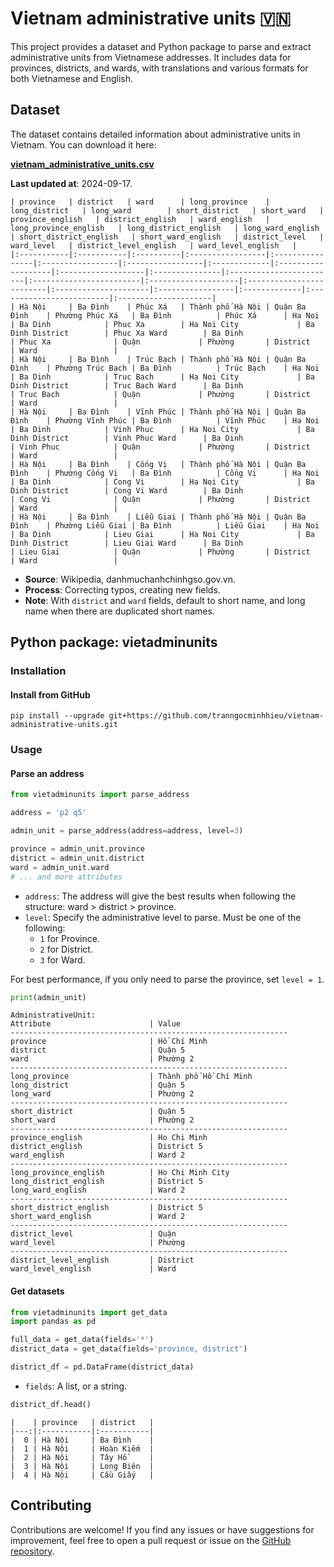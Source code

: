 # Vietnam administrative units 🇻🇳

This project provides a dataset and Python package to parse and extract administrative units from Vietnamese addresses. It includes data for provinces, districts, and wards, with translations and various formats for both Vietnamese and English.

## Dataset
The dataset contains detailed information about administrative units in Vietnam. You can download it here:

[**vietnam_administrative_units.csv**](https://github.com/tranngocminhhieu/vietnam-administrative-units/blob/main/data/output/vietnam_administrative_units.csv)

**Last updated at**: 2024-09-17.
```text
| province   | district   | ward      | long_province    | long_district   | long_ward        | short_district   | short_ward   | province_english   | district_english   | ward_english   | long_province_english   | long_district_english   | long_ward_english   | short_district_english   | short_ward_english   | district_level   | ward_level   | district_level_english   | ward_level_english   |
|:-----------|:-----------|:----------|:-----------------|:----------------|:-----------------|:-----------------|:-------------|:-------------------|:-------------------|:---------------|:------------------------|:------------------------|:--------------------|:-------------------------|:---------------------|:-----------------|:-------------|:-------------------------|:---------------------|
| Hà Nội     | Ba Đình    | Phúc Xá   | Thành phố Hà Nội | Quận Ba Đình    | Phường Phúc Xá   | Ba Đình          | Phúc Xá      | Ha Noi             | Ba Dinh            | Phuc Xa        | Ha Noi City             | Ba Dinh District        | Phuc Xa Ward        | Ba Dinh                  | Phuc Xa              | Quận             | Phường       | District                 | Ward                 |
| Hà Nội     | Ba Đình    | Trúc Bạch | Thành phố Hà Nội | Quận Ba Đình    | Phường Trúc Bạch | Ba Đình          | Trúc Bạch    | Ha Noi             | Ba Dinh            | Truc Bach      | Ha Noi City             | Ba Dinh District        | Truc Bach Ward      | Ba Dinh                  | Truc Bach            | Quận             | Phường       | District                 | Ward                 |
| Hà Nội     | Ba Đình    | Vĩnh Phúc | Thành phố Hà Nội | Quận Ba Đình    | Phường Vĩnh Phúc | Ba Đình          | Vĩnh Phúc    | Ha Noi             | Ba Dinh            | Vinh Phuc      | Ha Noi City             | Ba Dinh District        | Vinh Phuc Ward      | Ba Dinh                  | Vinh Phuc            | Quận             | Phường       | District                 | Ward                 |
| Hà Nội     | Ba Đình    | Cống Vị   | Thành phố Hà Nội | Quận Ba Đình    | Phường Cống Vị   | Ba Đình          | Cống Vị      | Ha Noi             | Ba Dinh            | Cong Vi        | Ha Noi City             | Ba Dinh District        | Cong Vi Ward        | Ba Dinh                  | Cong Vi              | Quận             | Phường       | District                 | Ward                 |
| Hà Nội     | Ba Đình    | Liễu Giai | Thành phố Hà Nội | Quận Ba Đình    | Phường Liễu Giai | Ba Đình          | Liễu Giai    | Ha Noi             | Ba Dinh            | Lieu Giai      | Ha Noi City             | Ba Dinh District        | Lieu Giai Ward      | Ba Dinh                  | Lieu Giai            | Quận             | Phường       | District                 | Ward                 |
```


- **Source**: Wikipedia, danhmuchanhchinhgso.gov.vn.
- **Process**: Correcting typos, creating new fields.
- **Note**: With `district` and `ward` fields, default to short name, and long name when there are duplicated short names.

## Python package: vietadminunits

### Installation
#### Install from GitHub
```shell
pip install --upgrade git+https://github.com/tranngocminhhieu/vietnam-administrative-units.git
```

### Usage

#### Parse an address

```python
from vietadminunits import parse_address

address = 'p2 q5'

admin_unit = parse_address(address=address, level=3)

province = admin_unit.province
district = admin_unit.district
ward = admin_unit.ward
# ... and more attributes
```

- `address`: The address will give the best results when following the structure: ward > district > province.
- `level`: Specify the administrative level to parse. Must be one of the following:
  - `1` for Province.
  - `2` for District.
  - `3` for Ward. 

For best performance, if you only need to parse the province, set `level = 1`.

```python
print(admin_unit)
```

```text
AdministrativeUnit:
Attribute                      | Value                         
--------------------------------------------------------------
province                       | Hồ Chí Minh                   
district                       | Quận 5                        
ward                           | Phường 2                      
--------------------------------------------------------------
long_province                  | Thành phố Hồ Chí Minh         
long_district                  | Quận 5                        
long_ward                      | Phường 2                      
--------------------------------------------------------------
short_district                 | Quận 5                        
short_ward                     | Phường 2                      
--------------------------------------------------------------
province_english               | Ho Chi Minh                   
district_english               | District 5                    
ward_english                   | Ward 2                        
--------------------------------------------------------------
long_province_english          | Ho Chi Minh City              
long_district_english          | District 5                    
long_ward_english              | Ward 2                        
--------------------------------------------------------------
short_district_english         | District 5                    
short_ward_english             | Ward 2                        
--------------------------------------------------------------
district_level                 | Quận                          
ward_level                     | Phường                        
--------------------------------------------------------------
district_level_english         | District                      
ward_level_english             | Ward                          
```

#### Get datasets

```python
from vietadminunits import get_data
import pandas as pd

full_data = get_data(fields='*')
district_data = get_data(fields='province, district')

district_df = pd.DataFrame(district_data)
```

- `fields`: A list, or a string.

```python
district_df.head()
```

```text
|    | province   | district   |
|---:|:-----------|:-----------|
|  0 | Hà Nội     | Ba Đình    |
|  1 | Hà Nội     | Hoàn Kiếm  |
|  2 | Hà Nội     | Tây Hồ     |
|  3 | Hà Nội     | Long Biên  |
|  4 | Hà Nội     | Cầu Giấy   |
```

## Contributing
Contributions are welcome! If you find any issues or have suggestions for improvement, feel free to open a pull request or issue on the [GitHub repository](https://github.com/tranngocminhhieu/vietnam-administrative-units).